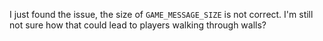 I just found the issue, the size of `GAME_MESSAGE_SIZE` is not correct. I'm still not sure how that could lead to players walking through walls?
